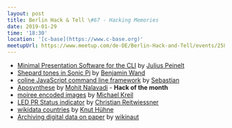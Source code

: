 ```yaml
---
layout: post
title: Berlin Hack & Tell \#67 - Hacking Memories
date: 2019-01-29
time: '18:30'
location: '[c-base](https://www.c-base.org)'
meetupUrl: https://www.meetup.com/de-DE/Berlin-Hack-and-Tell/events/258278925/
---
```


* [Minimal Presentation Software for the CLI](https://github.com/jpeinelt/skit) by [Julius Peinelt](https://github.com/jpeinelt)
* [Shepard tones in Sonic Pi](https://github.com/benjaminwand/Sonic-Pi-Shepard-tones-function) by [Benjamin Wand](https://github.com/benjaminwand)
* [coline JavaScript command line framework](https://github.com/sebastian-guenther/coline) by [Sebastian](https://sebastianguenther.org)
* [Aposynthese](https://github.com/momonala/aposynthese) by [Mohit Nalavadi](https://momonala.github.io/) - **Hack of the month**
* [moiree encoded images](https://github.com/MichaelKreil/moiree) by [Michael Kreil](https://github.com/michaelkreil)
* [LED PR Status indicator](https://github.com/chriseth/pr_stats) by [Christian Reitwiessner](https://github.com/chriseth)
* [wikidata countries](https://github.com/k-nut/wikidata-countries) by [Knut Hühne](https://k-nut.eu)
* [Archiving digital data on paper](https://hydra.wikinaut.de/bhntwiki/index.php/BHNT67/Paperback) by [wikinaut](https://github.com/wikinaut)
